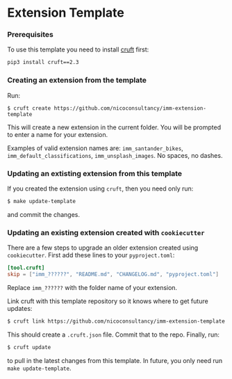 # Extension Template

### Prerequisites

To use this template you need to install [cruft](https://github.com/cruft/cruft) first:

```bash
pip3 install cruft==2.3
```

### Creating an extension from the template

Run:

`$ cruft create https://github.com/nicoconsultancy/imm-extension-template`

This will create a new extension in the current folder. You will be prompted to enter a name for your extension.

Examples of valid extension names are: `imm_santander_bikes`, `imm_default_classifications`, `imm_unsplash_images`. No spaces, no dashes.


### Updating an extisting extension from this template

If you created the extension using `cruft`, then you need only run:

```bash
$ make update-template
```

and commit the changes. 

### Updating an existing extension created with `cookiecutter`

There are a few steps to upgrade an older extension created using `cookiecutter`. First add these lines to your `pyproject.toml`:

```toml
[tool.cruft]
skip = ["imm_??????", "README.md", "CHANGELOG.md", "pyproject.toml"]
```

Replace `imm_??????` with the folder name of your extension. 

Link cruft with this template repository so it knows where to get future updates:

```bash
$ cruft link https://github.com/nicoconsultancy/imm-extension-template -c 8c00f6db934016ab101c5264db29d7de9b030869
```

This should create a `.cruft.json` file. Commit that to the repo. Finally, run:

```bash
$ cruft update
```

to pull in the latest changes from this template. In future, you only need run `make update-template`.
